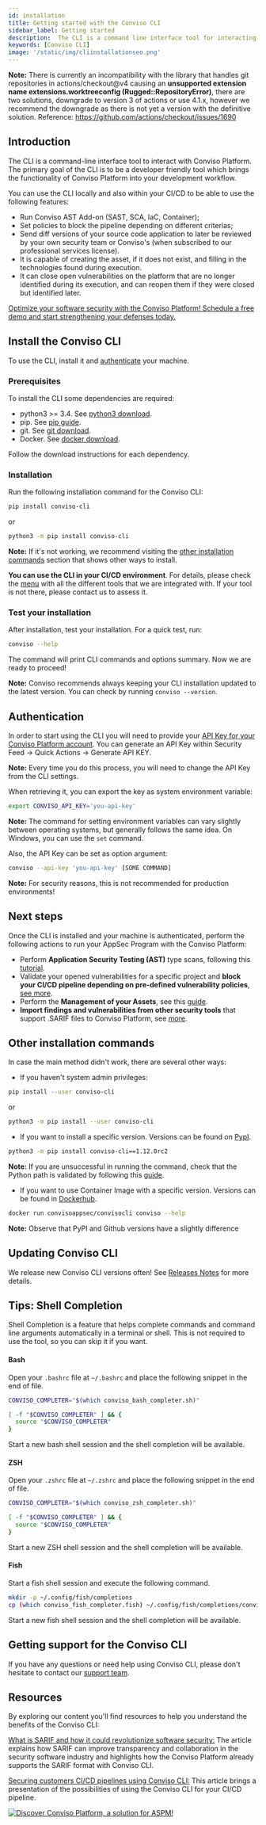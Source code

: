```yaml
---
id: installation
title: Getting started with the Conviso CLI
sidebar_label: Getting started
description:  The CLI is a command line interface tool for interacting with the Conviso Platform bringing functionality into your development workflow. Learn more about!
keywords: [Conviso CLI]
image: '/static/img/cliinstallationseo.png'
---
```


**Note:**
There is currently an incompatibility with the library that handles git repositories in actions/checkout@v4 causing an **unsupported extension name extensions.worktreeconfig (Rugged::RepositoryError)**, there are two solutions, downgrade to version 3 of actions or use 4.1.x, however we recommend the downgrade as there is not yet a version with the definitive solution.
Reference: https://github.com/actions/checkout/issues/1690

## Introduction

The CLI is a command-line interface tool to interact with Conviso Platform. The primary goal of the CLI is to be a developer friendly tool which brings the functionality of Conviso Platform into your development workflow.

You can use the CLI locally and also within your CI/CD to be able to use the following features:

- Run Conviso AST Add-on (SAST, SCA, IaC, Container);
- Set policies to block the pipeline depending on different criterias;
- Send diff versions of your source code application to later be reviewed by your own security team or Conviso's (when subscribed to our professional services license).
- It is capable of creating the asset, if it does not exist, and filling in the technologies found during execution.
- It can close open vulnerabilities on the platform that are no longer identified during its execution, and can reopen them if they were closed but identified later.

[Optimize your software security with the Conviso Platform! Schedule a free demo and start strengthening your defenses today.](https://cta-service-cms2.hubspot.com/web-interactives/public/v1/track/redirect?encryptedPayload=AVxigLKtcWzoFbzpyImNNQsXC9S54LjJuklwM39zNd7hvSoR%2FVTX%2FXjNdqdcIIDaZwGiNwYii5hXwRR06puch8xINMyL3EXxTMuSG8Le9if9juV3u%2F%2BX%2FCKsCZN1tLpW39gGnNpiLedq%2BrrfmYxgh8G%2BTcRBEWaKasQ%3D&webInteractiveContentId=125788977029&portalId=5613826)


## Install the Conviso CLI

To use the CLI, install it and [authenticate](#authentication) your machine.

### Prerequisites

To install the CLI some dependencies are required:
- python3 >= 3.4. See [python3 download](https://www.python.org/downloads/).
- pip. See [pip guide](https://packaging.python.org/tutorials/installing-packages/#installing-from-pypi).
- git. See [git download](https://git-scm.com/downloads).
- Docker. See [docker download](https://docs.docker.com/engine/install/).

Follow the download instructions for each dependency.

### Installation

Run the following installation command for the Conviso CLI:

```bash
pip install conviso-cli
```

or

```bash
python3 -m pip install conviso-cli
```

**Note:** If it's not working, we recommend visiting the [other installation commands](#other-installation-commands) section that shows other ways to install.

**You can use the CLI in your CI/CD environment**. For details, please check the [menu](../integrations/integrations_intro.md) with all the different tools that we are integrated with. If your tool is not there, please contact us to assess it.

### Test your installation

After installation, test your installation. For a quick test, run:

```bash
conviso --help
```

The command will print CLI commands and options summary. Now we are ready to proceed!

**Note:** Conviso recommends always keeping your CLI installation updated to the latest version. You can check by running ```conviso --version```.

## Authentication

In order to start using the CLI you will need to provide your [API Key for your Conviso Platform account](../api/generate-apikey.md). You can generate an API Key within Security Feed -> Quick Actions -> Generate API KEY.

**Note:** Every time you do this process, you will need to change the API Key from the CLI settings.

When retrieving it, you can export the key as system environment variable:

```bash
export CONVISO_API_KEY='you-api-key'
```

**Note:** The command for setting environment variables can vary slightly between operating systems, but generally follows the same idea. On Windows, you can use the ```set``` command.

Also, the API Key can be set as option argument:

```bash
conviso --api-key 'you-api-key' [SOME COMMAND]
```

**Note:** For security reasons, this is not recommended for production environments!

## Next steps

Once the CLI is installed and your machine is authenticated, perform the following actions to run your AppSec Program with the Conviso Platform:

- Perform **Application Security Testing (AST)** type scans, following this [tutorial](../cli/ast.md).
- Validate your opened vulnerabilities for a specific project and **block your CI/CD pipeline depending on pre-defined vulnerability policies**, [see more](../cli/security-gate.md).
- Perform the **Management of your Assets**, see this [guide](../cli/assets.md).
- **Import findings and vulnerabilities from other security tools** that support .SARIF files to Conviso Platform, see [more](../cli/findings.md).

## Other installation commands

In case the main method didn't work, there are several other ways:

- If you haven't system admin privileges:

```bash
pip install --user conviso-cli
```

or

```bash
python3 -m pip install --user conviso-cli
```

- If you want to install a specific version. Versions can be found on [PypI](https://pypi.org/project/conviso-cli/#history).

```bash
python3 -m pip install conviso-cli==1.12.0rc2
```

**Note:** If you are unsuccessful in running the command, check that the Python path is validated by following this [guide](https://realpython.com/add-python-to-path/).

- If you want to use Container Image with a specific version. Versions can be found in [Dockerhub](https://hub.docker.com/r/convisoappsec/convisocli/tags).

```bash
docker run convisoappsec/convisocli conviso --help
```

**Note:** Observe that PyPI and Github versions have a slightly difference

## Updating Conviso CLI

We release new Conviso CLI versions often! See [Releases Notes](../releases/intro.md) for more details.

## Tips: Shell Completion

Shell Completion is a feature that helps complete commands and command line arguments automatically in a terminal or shell. This is not required to use the tool, so you can skip it if you want.

#### Bash

Open your ```.bashrc``` file at ```~/.bashrc``` and place the following snippet in the end of file.

```bash
CONVISO_COMPLETER="$(which conviso_bash_completer.sh)"

[ -f "$CONVISO_COMPLETER" ] && {
  source "$CONVISO_COMPLETER"
}
```

Start a new bash shell session and the shell completion will be available.

#### ZSH

Open your ```.zshrc``` file at ```~/.zshrc``` and place the following snippet in the end of file.

```bash
CONVISO_COMPLETER="$(which conviso_zsh_completer.sh)"

[ -f "$CONVISO_COMPLETER" ] && {
  source "$CONVISO_COMPLETER"
}
```

Start a new ZSH shell session and the shell completion will be available.

#### Fish

Start a fish shell session and execute the following command.

```bash
mkdir -p ~/.config/fish/completions
cp (which conviso_fish_completer.fish) ~/.config/fish/completions/conviso.fish
```

Start a new fish shell session and the shell completion will be available.

## Getting support for the Conviso CLI

If you have any questions or need help using Conviso CLI, please don't hesitate to contact our [support team](mailto:support@convisoappsec.com).

## Resources

By exploring our content you'll find resources to help you understand the benefits of the Conviso CLI:

[What is SARIF and how it could revolutionize software security:](https://bit.ly/3nqqcbK) The article explains how SARIF can improve transparency and collaboration in the security software industry and highlights how the Conviso Platform already supports the SARIF format with Conviso CLI.

[Securing customers CI/CD pipelines using Conviso CLI:](https://bit.ly/3LS1oD7) This article brings a presentation of the possibilities of using the Conviso CLI for your CI/CD pipeline.

[![Discover Conviso Platform, a solution for ASPM!](https://no-cache.hubspot.com/cta/default/5613826/interactive-125788977029.png)](https://cta-service-cms2.hubspot.com/web-interactives/public/v1/track/redirect?encryptedPayload=AVxigLKtcWzoFbzpyImNNQsXC9S54LjJuklwM39zNd7hvSoR%2FVTX%2FXjNdqdcIIDaZwGiNwYii5hXwRR06puch8xINMyL3EXxTMuSG8Le9if9juV3u%2F%2BX%2FCKsCZN1tLpW39gGnNpiLedq%2BrrfmYxgh8G%2BTcRBEWaKasQ%3D&webInteractiveContentId=125788977029&portalId=5613826)
